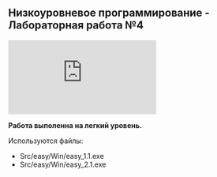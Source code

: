 ## Низкоуровневое программирование - Лабораторная работа №4

![Методичка](https://github.com/eeeeagle/LLP_4/files/9819171/Guide.pdf)

<b>Работа выполенна на легкий уровень.</b>

Используются файлы:
- Src/easy/Win/easy_1.1.exe
- Src/easy/Win/easy_2.1.exe
